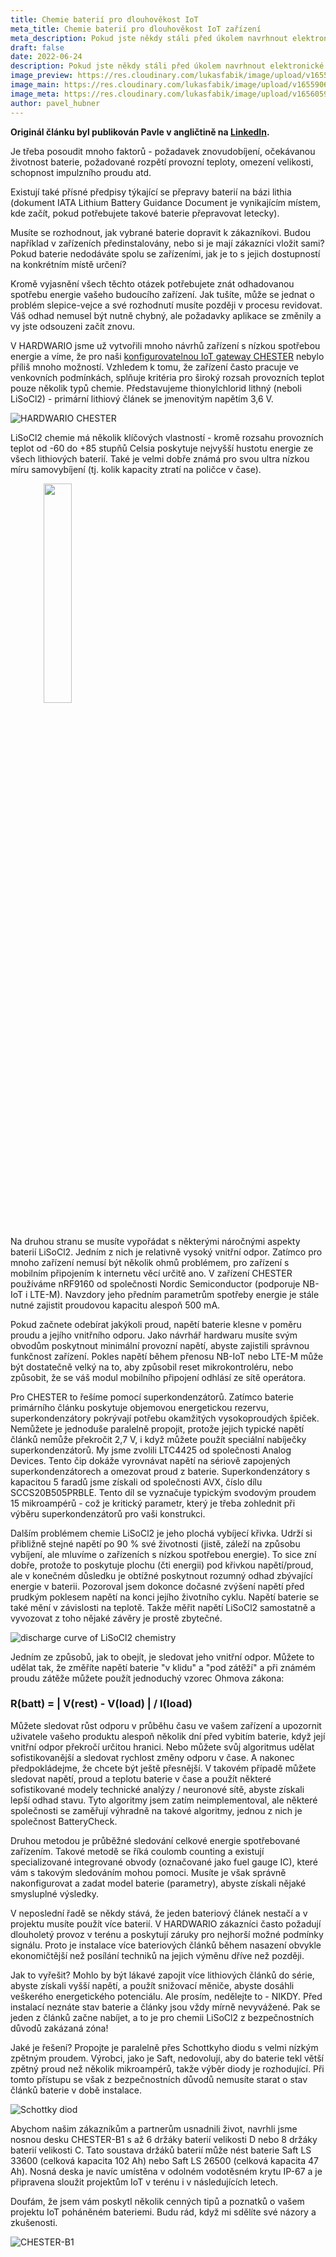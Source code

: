 ```yaml
---
title: Chemie baterií pro dlouhověkost IoT
meta_title: Chemie baterií pro dlouhověkost IoT zařízení
meta_description: Pokud jste někdy stáli před úkolem navrhnout elektronické zařízení napájené z baterií, tak víte, že jedním z nejdůležitějších rozhodnutí je výběr správného typu baterie pro daný projekt. Bohužel neexistuje žádné univerzální řešení.
draft: false
date: 2022-06-24
description: Pokud jste někdy stáli před úkolem navrhnout elektronické zařízení napájené z baterií, tak víte, že jedním z nejdůležitějších rozhodnutí je výběr správného typu baterie pro daný projekt. Bohužel neexistuje žádné univerzální řešení.
image_preview: https://res.cloudinary.com/lukasfabik/image/upload/v1655906515/blog/2022-06-22-battery-chemistry/preview.png
image_main: https://res.cloudinary.com/lukasfabik/image/upload/v1655906514/blog/2022-06-22-battery-chemistry/header.png
image_meta: https://res.cloudinary.com/lukasfabik/image/upload/v1656059620/blog/2022-06-22-battery-chemistry/meta-cz.png
author: pavel_hubner
---
```


__**Originál článku byl publikován Pavle v angličtině na [LinkedIn](https://www.linkedin.com/pulse/battery-chemistry-iot-lifetime-pavel-hübner/).**__

Je třeba posoudit mnoho faktorů - požadavek znovudobíjení, očekávanou životnost baterie, požadované rozpětí provozní teploty, omezení velikosti, schopnost impulzního proudu atd.

Existují také přísné předpisy týkající se přepravy baterií na bázi lithia (dokument IATA Lithium Battery Guidance Document je vynikajícím místem, kde začít, pokud potřebujete takové baterie přepravovat letecky).

Musíte se rozhodnout, jak vybrané baterie dopravit k zákazníkovi. Budou například v zařízeních předinstalovány, nebo si je mají zákazníci vložit sami? Pokud baterie nedodáváte spolu se zařízeními, jak je to s jejich dostupností na konkrétním místě určení?

Kromě vyjasnění všech těchto otázek potřebujete znát odhadovanou spotřebu energie vašeho budoucího zařízení. Jak tušíte, může se jednat o problém slepice-vejce a své rozhodnutí musíte později v procesu revidovat. Váš odhad nemusel být nutně chybný, ale požadavky aplikace se změnily a vy jste odsouzeni začít znovu.

V HARDWARIO jsme už vytvořili mnoho návrhů zařízení s nízkou spotřebou energie a víme, že pro naši [konfigurovatelnou IoT gateway CHESTER](/chester/) nebylo příliš mnoho možností. Vzhledem k tomu, že zařízení často pracuje ve venkovních podmínkách, splňuje kritéria pro široký rozsah provozních teplot pouze několik typů chemie. Představujeme thionylchlorid lithný (neboli LiSoCl2) - primární lithiový článek se jmenovitým napětím 3,6 V.

![HARDWARIO CHESTER](https://res.cloudinary.com/lukasfabik/image/upload/v1655906520/blog/2022-06-22-battery-chemistry/14.png)

LiSoCl2 chemie má několik klíčových vlastností - kromě rozsahu provozních teplot od -60 do +85 stupňů Celsia poskytuje nejvyšší hustotu energie ze všech lithiových baterií. Také je velmi dobře známá pro svou ultra nízkou míru samovybíjení (tj. kolik kapacity ztratí na poličce v čase).

<div>
<img src="https://res.cloudinary.com/lukasfabik/image/upload/v1655905952/blog/2022-06-22-battery-chemistry/1649147988147.png" align="center" style="text-align:center; margin: 0 auto 20px auto; width:30%"/>
</div>

Na druhou stranu se musíte vypořádat s některými náročnými aspekty baterií LiSoCl2. Jedním z nich je relativně vysoký vnitřní odpor. Zatímco pro mnoho zařízení nemusí být několik ohmů problémem, pro zařízení s mobilním připojením k internetu věcí určitě ano. V zařízení CHESTER používáme nRF9160 od společnosti Nordic Semiconductor (podporuje NB-IoT i LTE-M). Navzdory jeho předním parametrům spotřeby energie je stále nutné zajistit proudovou kapacitu alespoň 500 mA.

Pokud začnete odebírat jakýkoli proud, napětí baterie klesne v poměru proudu a jejího vnitřního odporu. Jako návrhář hardwaru musíte svým obvodům poskytnout minimální provozní napětí, abyste zajistili správnou funkčnost zařízení. Pokles napětí během přenosu NB-IoT nebo LTE-M může být dostatečně velký na to, aby způsobil reset mikrokontroléru, nebo způsobit, že se váš modul mobilního připojení odhlásí ze sítě operátora.

Pro CHESTER to řešíme pomocí superkondenzátorů. Zatímco baterie primárního článku poskytuje objemovou energetickou rezervu, superkondenzátory pokrývají potřebu okamžitých vysokoproudých špiček. Nemůžete je jednoduše paralelně propojit, protože jejich typické napětí článků nemůže překročit 2,7 V, i když můžete použít speciální nabíječky superkondenzátorů. My jsme zvolili LTC4425 od společnosti Analog Devices. Tento čip dokáže vyrovnávat napětí na sériově zapojených superkondenzátorech a omezovat proud z baterie. Superkondenzátory s kapacitou 5 faradů jsme získali od společnosti AVX, číslo dílu SCCS20B505PRBLE. Tento díl se vyznačuje typickým svodovým proudem 15 mikroampérů - což je kritický parametr, který je třeba zohlednit při výběru superkondenzátorů pro vaši konstrukci.

Dalším problémem chemie LiSoCl2 je jeho plochá vybíjecí křivka. Udrží si přibližně stejné napětí po 90 % své životnosti (jistě, záleží na způsobu vybíjení, ale mluvíme o zařízeních s nízkou spotřebou energie). To sice zní dobře, protože to poskytuje plochu (čti energii) pod křivkou napětí/proud, ale v konečném důsledku je obtížné poskytnout rozumný odhad zbývající energie v baterii. Pozoroval jsem dokonce dočasné zvýšení napětí před prudkým poklesem napětí na konci jejího životního cyklu. Napětí baterie se také mění v závislosti na teplotě. Takže měřit napětí LiSoCl2 samostatně a vyvozovat z toho nějaké závěry je prostě zbytečné.

![discharge curve of LiSoCl2 chemistry](https://res.cloudinary.com/lukasfabik/image/upload/v1655905952/blog/2022-06-22-battery-chemistry/1649148494733.png)

Jedním ze způsobů, jak to obejít, je sledovat jeho vnitřní odpor. Můžete to udělat tak, že změříte napětí baterie "v klidu" a "pod zátěží" a při známém proudu zátěže můžete použít jednoduchý vzorec Ohmova zákona:

### R(batt) = | V(rest) - V(load) | / I(load)

Můžete sledovat růst odporu v průběhu času ve vašem zařízení a upozornit uživatele vašeho produktu alespoň několik dní před vybitím baterie, když její vnitřní odpor překročí určitou hranici. Nebo můžete svůj algoritmus udělat sofistikovanější a sledovat rychlost změny odporu v čase. A nakonec předpokládejme, že chcete být ještě přesnější. V takovém případě můžete sledovat napětí, proud a teplotu baterie v čase a použít některé sofistikované modely technické analýzy / neuronové sítě, abyste získali lepší odhad stavu. Tyto algoritmy jsem zatím neimplementoval, ale některé společnosti se zaměřují výhradně na takové algoritmy, jednou z nich je společnost BatteryCheck.

Druhou metodou je průběžné sledování celkové energie spotřebované zařízením. Takové metodě se říká coulomb counting a existují specializované integrované obvody (označované jako fuel gauge IC), které vám s takovým sledováním mohou pomoci. Musíte je však správně nakonfigurovat a zadat model baterie (parametry), abyste získali nějaké smysluplné výsledky.

V neposlední řadě se někdy stává, že jeden bateriový článek nestačí a v projektu musíte použít více baterií. V HARDWARIO zákazníci často požadují dlouholetý provoz v terénu a poskytují záruky pro nejhorší možné podmínky signálu. Proto je instalace více bateriových článků během nasazení obvykle ekonomičtější než posílání techniků na jejich výměnu dříve než později.

Jak to vyřešit? Mohlo by být lákavé zapojit více lithiových článků do série, abyste získali vyšší napětí, a použít snižovací měniče, abyste dosáhli veškerého energetického potenciálu. Ale prosím, nedělejte to - NIKDY. Před instalací neznáte stav baterie a články jsou vždy mírně nevyvážené. Pak se jeden z článků začne nabíjet, a to je pro chemii LiSoCl2 z bezpečnostních důvodů zakázaná zóna!

Jaké je řešení? Propojte je paralelně přes Schottkyho diodu s velmi nízkým zpětným proudem. Výrobci, jako je Saft, nedovolují, aby do baterie tekl větší zpětný proud než několik mikroampérů, takže výběr diody je rozhodující. Při tomto přístupu se však z bezpečnostních důvodů nemusíte starat o stav článků baterie v době instalace.

![Schottky diod](https://res.cloudinary.com/lukasfabik/image/upload/v1655905951/blog/2022-06-22-battery-chemistry/1649148932356.png)

Abychom našim zákazníkům a partnerům usnadnili život, navrhli jsme nosnou desku CHESTER-B1 s až 6 držáky baterií velikosti D nebo 8 držáky baterií velikosti C. Tato soustava držáků baterií může nést baterie Saft LS 33600 (celková kapacita 102 Ah) nebo Saft LS 26500 (celková kapacita 47 Ah). Nosná deska je navíc umístěna v odolném vodotěsném krytu IP-67 a je připravena sloužit projektům IoT v terénu i v následujících letech.

Doufám, že jsem vám poskytl několik cenných tipů a poznatků o vašem projektu IoT poháněném bateriemi. Budu rád, když mi sdělíte své názory a zkušenosti.

![CHESTER-B1](https://res.cloudinary.com/lukasfabik/image/upload/v1656059314/blog/2022-06-22-battery-chemistry/CHESTER-B1-1-transparent-2.png)